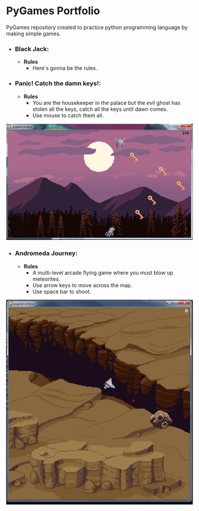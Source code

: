 # PyGames Portfolio
PyGames repository created to practice python programming language by making simple games.

- ### Black Jack: 

	- __Rules__
		- Here's gonna be the rules.

- ### Panic! Catch the damn keys!: 
    - __Rules__
		- You are the housekeeper in the palace but the evil ghost has stolen all the keys, catch all the keys until dawn comes.
		- Use mouse to catch them all.

![123](panic/assets/123.png)

- ### Andromeda Journey: 

  - __Rules__
    - A multi-level arcade flying game where you must blow up meteorites.
    - Use arrow keys to move across the map.
    - Use space bar to shoot.

![123](andromedaJourney/123.png)